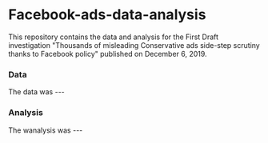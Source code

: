 # Facebook-ads-data-analysis
This repository contains the data and analysis for the First Draft investigation "Thousands of misleading Conservative ads side-step scrutiny thanks to Facebook policy" published on December 6, 2019.
### Data
The data was ---
### Analysis
The wanalysis was ---

